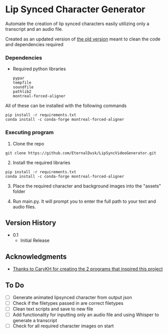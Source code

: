 
# Lip Synced Character Generator

Automate the creation of lip synced characters easily utilizing only a transcript and an audio file.

Created as an updated version of [the old version](https://github.com/EternalDusk/LipSyncVideoGenerator) meant to clean the code and dependencies required

### Dependencies
* Required python libraries
    ```
    pypar
    tempfile
    soundfile
    pathlib2
    montreal-forced-aligner
    ```
All of these can be installed with the following commands
```shell
pip install -r requirements.txt
conda install -c conda-forge montreal-forced-aligner
```

### Executing program
1. Clone the repo
```shell
git clone https://github.com/EternalDusk/LipSyncVideoGenerator.git
```

2. Install the required libraries
```shell
pip install -r requirements.txt
conda install -c conda-forge montreal-forced-aligner
```

3. Place the required character and background images into the "assets" folder

4. Run main.py. It will prompt you to enter the full path to your text and audio files.


## Version History

* 0.1
    * Initial Release

## Acknowledgments

* [Thanks to CaryKH for creating the 2 programs that inspired this project](https://www.youtube.com/watch?v=y3B8YqeLCpY)


## To Do
- [ ] Generate animated lipsynced character from output json
- [ ] Check if the filetypes passed in are correct filetypes
- [ ] Clean text scripts and save to new file
- [ ] Add functionality for inputting only an audio file and using Whisper to generate a transcript
- [ ] Check for all required character images on start
